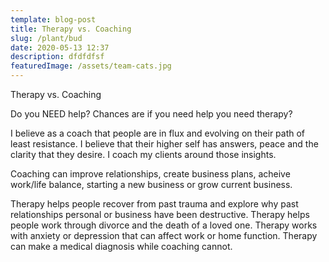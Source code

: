 ```yaml
---
template: blog-post
title: Therapy vs. Coaching
slug: /plant/bud
date: 2020-05-13 12:37
description: dfdfdfsf
featuredImage: /assets/team-cats.jpg
---
```

Therapy vs. Coaching

Do you NEED help? Chances are if you need help you need therapy?

I believe as a coach that people are in flux and evolving on their path of least resistance. I believe that their higher self has answers, peace and the clarity that they desire.  I coach my clients around those insights.

Coaching can improve relationships, create business plans, acheive work/life balance, starting a new business or grow current business.

Therapy helps people recover from past trauma and explore why past relationships personal or business have been destructive. Therapy helps people work through divorce and the death of a loved one. Therapy works with anxiety or depression that can affect work or home function. Therapy can make a medical diagnosis while coaching cannot.